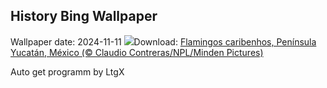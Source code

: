## History Bing Wallpaper
Wallpaper date: 2024-11-11
![](https://www.bing.com/th?id=OHR.YucatanFlamingos_PT-BR2968915702_UHD.jpg&w=1000)Download: [Flamingos caribenhos, Península Yucatán, México (© Claudio Contreras/NPL/Minden Pictures)](https://www.bing.com/th?id=OHR.YucatanFlamingos_PT-BR2968915702_UHD.jpg)

Auto get programm by LtgX
